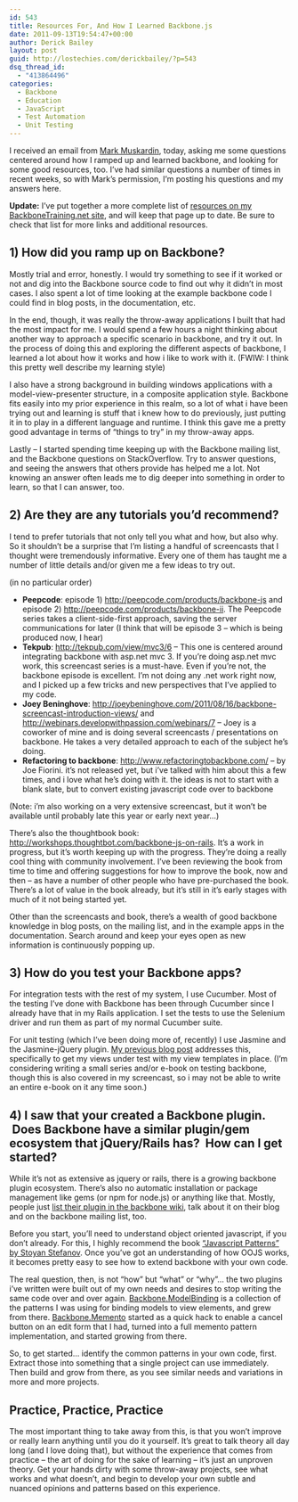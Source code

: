 ```yaml
---
id: 543
title: Resources For, And How I Learned Backbone.js
date: 2011-09-13T19:54:47+00:00
author: Derick Bailey
layout: post
guid: http://lostechies.com/derickbailey/?p=543
dsq_thread_id:
  - "413864496"
categories:
  - Backbone
  - Education
  - JavaScript
  - Test Automation
  - Unit Testing
---
```

I received an email from [Mark Muskardin](http://fromthought2web.com/), today, asking me some questions centered around how I ramped up and learned backbone, and looking for some good resources, too. I&#8217;ve had similar questions a number of times in recent weeks, so with Mark&#8217;s permission, I&#8217;m posting his questions and my answers here.

**Update:** I&#8217;ve put together a more complete list of [resources on my BackboneTraining.net site](http://backbonetraining.net/resources), and will keep that page up to date. Be sure to check that list for more links and additional resources.

## 1) How did you ramp up on Backbone?

Mostly trial and error, honestly. I would try something to see if it worked or not and dig into the Backbone source code to find out why it didn&#8217;t in most cases. I also spent a lot of time looking at the example backbone code I could find in blog posts, in the documentation, etc.

In the end, though, it was really the throw-away applications I built that had the most impact for me. I would spend a few hours a night thinking about another way to approach a specific scenario in backbone, and try it out. In the process of doing this and exploring the different aspects of backbone, I learned a lot about how it works and how i like to work with it. (FWIW: I think this pretty well describe my learning style)

I also have a strong background in building windows applications with a model-view-presenter structure, in a composite application style. Backbone fits easily into my prior experience in this realm, so a lot of what i have been trying out and learning is stuff that i knew how to do previously, just putting it in to play in a different language and runtime. I think this gave me a pretty good advantage in terms of &#8220;things to try&#8221; in my throw-away apps.

Lastly &#8211; I started spending time keeping up with the Backbone mailing list, and the Backbone questions on StackOverflow. Try to answer questions, and seeing the answers that others provide has helped me a lot. Not knowing an answer often leads me to dig deeper into something in order to learn, so that I can answer, too.

## 2) Are they are any tutorials you&#8217;d recommend?

I tend to prefer tutorials that not only tell you what and how, but also why. So it shouldn&#8217;t be a surprise that I&#8217;m listing a handful of screencasts that I thought were tremendously informative. Every one of them has taught me a number of little details and/or given me a few ideas to try out.

(in no particular order)

  * **Peepcode**: episode 1) <http://peepcode.com/products/backbone-js> and episode 2) <http://peepcode.com/products/backbone-ii>. The Peepcode series takes a client-side-first approach, saving the server communications for later (I think that will be episode 3 &#8211; which is being produced now, I hear)
  * **Tekpub**: <http://tekpub.com/view/mvc3/6> &#8211; This one is centered around integrating backbone with asp.net mvc 3. If you&#8217;re doing asp.net mvc work, this screencast series is a must-have. Even if you&#8217;re not, the backbone episode is excellent. I&#8217;m not doing any .net work right now, and I picked up a few tricks and new perspectives that I&#8217;ve applied to my code.
  * **Joey Beninghove**: <http://joeybeninghove.com/2011/08/16/backbone-screencast-introduction-views/> and <http://webinars.developwithpassion.com/webinars/7> &#8211; Joey is a coworker of mine and is doing several screencasts / presentations on backbone. He takes a very detailed approach to each of the subject he&#8217;s doing. 
  * **Refactoring to backbone**: <http://www.refactoringtobackbone.com/> &#8211; by Joe Fiorini. it&#8217;s not released yet, but i&#8217;ve talked with him about this a few times, and i love what he&#8217;s doing with it. the ideas is not to start with a blank slate, but to convert existing javascript code over to backbone

(Note: i&#8217;m also working on a very extensive screencast, but it won&#8217;t be available until probably late this year or early next year…)

There&#8217;s also the thoughtbook book: <http://workshops.thoughtbot.com/backbone-js-on-rails>. It&#8217;s a work in progress, but it&#8217;s worth keeping up with the progress. They&#8217;re doing a really cool thing with community involvement. I&#8217;ve been reviewing the book from time to time and offering suggestions for how to improve the book, now and then &#8211; as have a number of other people who have pre-purchased the book. There&#8217;s a lot of value in the book already, but it&#8217;s still in it&#8217;s early stages with much of it not being started yet.

Other than the screencasts and book, there&#8217;s a wealth of good backbone knowledge in blog posts, on the mailing list, and in the example apps in the documentation. Search around and keep your eyes open as new information is continuously popping up.

## 3) How do you test your Backbone apps?

For integration tests with the rest of my system, I use Cucumber. Most of the testing I&#8217;ve done with Backbone has been through Cucumber since I already have that in my Rails application. I set the tests to use the Selenium driver and run them as part of my normal Cucumber suite.

For unit testing (which I&#8217;ve been doing more of, recently) I use Jasmine and the Jasmine-jQuery plugin. [My previous blog post](http://lostechies.com/derickbailey/2011/09/06/test-driving-backbone-views-with-jquery-templates-the-jasmine-gem-and-jasmine-jquery/) addresses this, specifically to get my views under test with my view templates in place. (I&#8217;m considering writing a small series and/or e-book on testing backbone, though this is also covered in my screencast, so i may not be able to write an entire e-book on it any time soon.)

## 4) I saw that your created a Backbone plugin.  Does Backbone have a similar plugin/gem ecosystem that jQuery/Rails has?  How can I get started?

While it&#8217;s not as extensive as jquery or rails, there is a growing backbone plugin ecosystem. There&#8217;s also no automatic installation or package management like gems (or npm for node.js) or anything like that. Mostly, people just [list their plugin in the backbone wiki](https://github.com/documentcloud/backbone/wiki/Extensions,-Plugins,-Resources), talk about it on their blog and on the backbone mailing list, too.

Before you start, you&#8217;ll need to understand object oriented javascript, if you don&#8217;t already. For this, I highly recommend the book [&#8220;Javascript Patterns&#8221; by Stoyan Stefanov](http://www.amazon.com/JavaScript-Patterns-Stoyan-Stefanov/dp/0596806752). Once you&#8217;ve got an understanding of how OOJS works, it becomes pretty easy to see how to extend backbone with your own code.

The real question, then, is not &#8220;how&#8221; but &#8220;what&#8221; or &#8220;why&#8221;… the two plugins i&#8217;ve written were built out of my own needs and desires to stop writing the same code over and over again. [Backbone.ModelBinding](http://github.com/derickbailey/backbone.modelbinding) is a collection of the patterns I was using for binding models to view elements, and grew from there. [Backbone.Memento](http://github.com/derickbailey/backbone.memento) started as a quick hack to enable a cancel button on an edit form that I had, turned into a full memento pattern implementation, and started growing from there.

So, to get started… identify the common patterns in your own code, first. Extract those into something that a single project can use immediately. Then build and grow from there, as you see similar needs and variations in more and more projects.

## Practice, Practice, Practice

The most important thing to take away from this, is that you won&#8217;t improve or really learn anything until you do it yourself. It&#8217;s great to talk theory all day long (and I love doing that), but without the experience that comes from practice &#8211; the art of doing for the sake of learning &#8211; it&#8217;s just an unproven theory. Get your hands dirty with some throw-away projects, see what works and what doesn&#8217;t, and begin to develop your own subtle and nuanced opinions and patterns based on this experience.